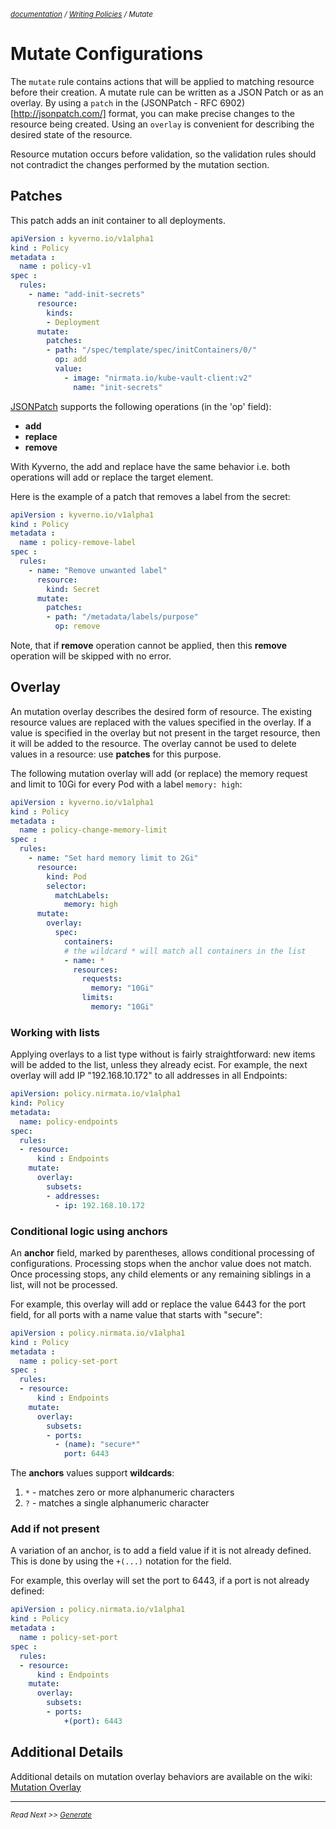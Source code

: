 <small>*[documentation](/README.md#documentation) / [Writing Policies](/documentation/writing-policies.md) / Mutate*</small>

# Mutate Configurations 

The ```mutate``` rule contains actions that will be applied to matching resource before their creation. A mutate rule can be written as a JSON Patch or as an overlay. By using a ```patch``` in the (JSONPatch - RFC 6902)[http://jsonpatch.com/] format, you can make precise changes to the resource being created. Using an ```overlay``` is convenient for describing the desired state of the resource.

Resource mutation occurs before validation, so the validation rules should not contradict the changes performed by the mutation section.

## Patches

This patch adds an init container to all deployments.

````yaml
apiVersion : kyverno.io/v1alpha1
kind : Policy
metadata :
  name : policy-v1
spec :
  rules:
    - name: "add-init-secrets"
      resource:
        kinds:
        - Deployment
      mutate:
        patches:
        - path: "/spec/template/spec/initContainers/0/"
          op: add
          value:
            - image: "nirmata.io/kube-vault-client:v2"
              name: "init-secrets"

````
[JSONPatch](http://jsonpatch.com/) supports the following operations (in the 'op' field):
* **add**
* **replace**
* **remove**

With Kyverno, the add and replace have the same behavior i.e. both operations will add or replace the target element.

Here is the example of a patch that removes a label from the secret:
````yaml
apiVersion : kyverno.io/v1alpha1
kind : Policy
metadata :
  name : policy-remove-label
spec :
  rules:
    - name: "Remove unwanted label"
      resource:
        kind: Secret
      mutate:
        patches:
        - path: "/metadata/labels/purpose"
          op: remove
````

Note, that if **remove** operation cannot be applied, then this **remove** operation will be skipped with no error.

## Overlay

An mutation overlay describes the desired form of resource. The existing resource values are replaced with the values specified in the overlay. If a value is specified in the overlay but not present in the target resource, then it will be added to the resource. The overlay cannot be used to delete values in a resource: use **patches** for this purpose.

The following mutation overlay will add (or replace) the memory request and limit to 10Gi for every Pod with a label ```memory: high```:

````yaml
apiVersion : kyverno.io/v1alpha1
kind : Policy
metadata :
  name : policy-change-memory-limit
spec :
  rules:
    - name: "Set hard memory limit to 2Gi"
      resource:
        kind: Pod
        selector:
          matchLabels:
            memory: high
      mutate:
        overlay:
          spec:
            containers:
            # the wildcard * will match all containers in the list
            - name: *
              resources:
                requests:
                  memory: "10Gi"
                limits:
                  memory: "10Gi"

````

### Working with lists

Applying overlays to a list type without is fairly straightforward: new items will be added to the list, unless they already ecist. For example, the next overlay will add IP "192.168.10.172" to all addresses in all Endpoints:

````yaml
apiVersion: policy.nirmata.io/v1alpha1
kind: Policy
metadata:
  name: policy-endpoints
spec:
  rules:
  - resource:
      kind : Endpoints
    mutate:
      overlay:
        subsets:
        - addresses:
          - ip: 192.168.10.172
````


### Conditional logic using anchors

An **anchor** field, marked by parentheses, allows conditional processing of configurations. Processing stops when the anchor value does not match. Once processing stops, any child elements or any remaining siblings in a list, will not be processed. 

 For example, this overlay will add or replace the value 6443 for the port field, for all ports with a name value that starts with "secure":

````yaml
apiVersion : policy.nirmata.io/v1alpha1
kind : Policy
metadata :
  name : policy-set-port
spec :
  rules:
  - resource:
      kind : Endpoints
    mutate:
      overlay:
        subsets:
        - ports:
          - (name): "secure*"
            port: 6443
````

The **anchors** values support **wildcards**:
1. `*` - matches zero or more alphanumeric characters
2. `?` - matches a single alphanumeric character


### Add if not present

A variation of an anchor, is to add a field value if it is not already defined. This is done by using the ````+(...)```` notation for the field.

 For example, this overlay will set the port to 6443, if a port is not already defined:

````yaml
apiVersion : policy.nirmata.io/v1alpha1
kind : Policy
metadata :
  name : policy-set-port
spec :
  rules:
  - resource:
      kind : Endpoints
    mutate:
      overlay:
        subsets:
        - ports:
            +(port): 6443
````

## Additional Details

Additional details on mutation overlay behaviors are available on the wiki: [Mutation Overlay](https://github.com/nirmata/kyverno/wiki/Mutation-Overlay)

---
<small>*Read Next >> [Generate](/documentation/writing-policies-generate.md)*</small>
